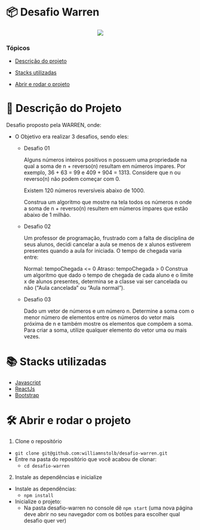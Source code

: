 # :package: Desafio Warren

<p align="center">
   <img src="http://img.shields.io/static/v1?label=STATUS&message=EM%20DESENVOLVIMENTO&color=RED&style=for-the-badge"/>
</p>

### Tópicos

- [Descrição do projeto](#man_dancing-descrição-do-projeto)

- [Stacks utilizadas](#books-stacks-utilizadas)

- [Abrir e rodar o projeto](#%EF%B8%8F-abrir-e-rodar-o-projeto)

# :man_dancing: Descrição do Projeto

Desafio proposto pela WARREN, onde:

- O Objetivo era realizar 3 desafios, sendo eles:
  * Desafio 01
  
      Alguns números inteiros positivos n possuem uma propriedade na qual a soma de n + reverso(n) resultam em números ímpares. Por exemplo, 36 + 63 = 99 e 409 + 904 = 1313. Considere que n ou reverso(n) não podem começar com 0.

      Existem 120 números reversíveis abaixo de 1000.

      Construa um algoritmo que mostre na tela todos os números n onde a soma de n + reverso(n) resultem em números ímpares que estão abaixo de 1 milhão.
  * Desafio 02
  
      Um professor de programação, frustrado com a falta de disciplina de seus alunos, decidi cancelar a aula se menos de x alunos estiverem presentes quando a aula for iniciada. O tempo de chegada varia entre:

      Normal: tempoChegada <= 0
      Atraso: tempoChegada > 0
      Construa um algoritmo que dado o tempo de chegada de cada aluno e o limite x de alunos presentes, determina se a classe vai ser cancelada ou não ("Aula cancelada” ou “Aula normal”).
  * Desafio 03
  
      Dado um vetor de números e um número n. Determine a soma com o menor número de elementos entre os números do vetor mais próxima de n e também mostre os elementos que compõem a soma. Para criar a soma, utilize qualquer elemento do vetor uma ou mais vezes.


# :books: Stacks utilizadas

- [Javascript](https://developer.mozilla.org/pt-BR/docs/Web/JavaScript)
- [ReactJs](https://pt-br.reactjs.org/)
- [Bootstrap](https://getbootstrap.com/)

# 🛠️ Abrir e rodar o projeto

1. Clone o repositório
  * `git clone git@github.com:williamnstolb/desafio-warren.git`
  * Entre na pasta do repositório que você acabou de clonar:
    * `cd desafio-warren`

2. Instale as dependências e inicialize
  * Instale as dependências:
    * `npm install`
  * Inicialize o projeto:
    * Na pasta desafio-warren no console dê `npm start` (uma nova página deve abrir no seu navegador com os botões para escolher qual desafio quer ver)
